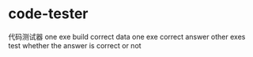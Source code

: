 # code-tester
代码测试器 one exe build correct data one exe correct answer other exes test whether the answer is correct or not
